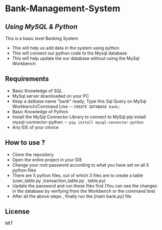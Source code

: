 # Bank-Management-System
## _Using MySQL & Python_



This is a basic level Banking System

- This will help us add data in the system using python
- This will connect our python code to the Mysql database
- This will help update the our database without using the MySql Workbench

## Requirements
- Basic Knowledge of SQL
- MySql server downloaded on your PC
- Keep a datbase name "bank" ready, Type this Sql Query on MySql Workbench/Command Line 
-- ```CREATE DATABASE bank; ```
- Basic Knowledge of Python
- Install the MySql Connector Library to connect to MySql pip install mysql-connector-python
-- ```pip install mysql-connector-python```
- Any IDE of your choice

## How to use ?

- Clone the repository 
- Open the entire project in your IDE
- Change your root password according to what you have set on all 5 python files
- There are 5 python files, out of which 3 files are to create a table (user_table.py  ,transaction_table.py , table.py)
- Update the password and run these files first (You can see the changes in the database by verifying from the Workbench or the command line)
- After all the above steps , finally run the [main bank.py] file

## License

MIT


